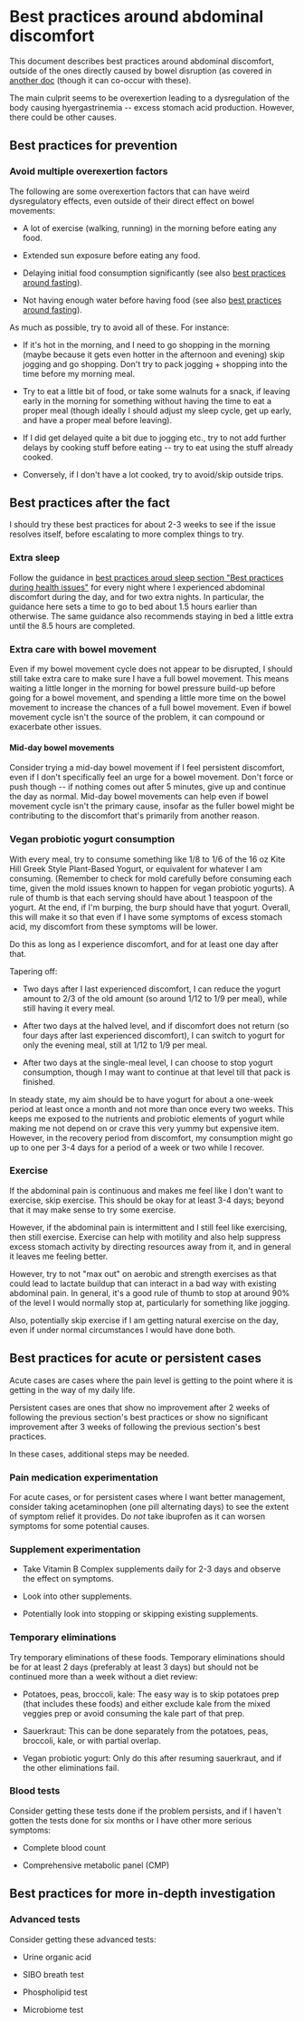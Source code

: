 # Best practices around abdominal discomfort

This document describes best practices around abdominal discomfort,
outside of the ones directly caused by bowel disruption (as covered in
[another
doc](best-practices-around-bowel-disruption-due-to-sleep-and-stress.md)
(though it can co-occur with these).

The main culprit seems to be overexertion leading to a dysregulation
of the body causing hyergastrinemia -- excess stomach acid
production. However, there could be other causes.

## Best practices for prevention

### Avoid multiple overexertion factors

The following are some overexertion factors that can have weird
dysregulatory effects, even outside of their direct effect on bowel
movements:

* A lot of exercise (walking, running) in the morning before eating
  any food.

* Extended sun exposure before eating any food.

* Delaying initial food consumption significantly (see also [best
  practices around fasting](best-practices-around-fasting.md)).

* Not having enough water before having food (see also [best practices
  around fasting](best-practices-around-fasting.md)).

As much as possible, try to avoid all of these. For instance:

* If it's hot in the morning, and I need to go shopping in the morning
  (maybe because it gets even hotter in the afternoon and evening)
  skip jogging and go shopping. Don't try to pack jogging + shopping
  into the time before my morning meal.

* Try to eat a little bit of food, or take some walnuts for a snack,
  if leaving early in the morning for something without having the
  time to eat a proper meal (though ideally I should adjust my sleep
  cycle, get up early, and have a proper meal before leaving).

* If I did get delayed quite a bit due to jogging etc., try to not add
  further delays by cooking stuff before eating -- try to eat using
  the stuff already cooked.

* Conversely, if I don't have a lot cooked, try to avoid/skip outside
  trips.

## Best practices after the fact

I should try these best practices for about 2-3 weeks to see if the
issue resolves itself, before escalating to more complex things to
try.

### Extra sleep

Follow the guidance in [best practices aroud sleep section "Best
practices during health
issues"](best-practices-around-sleep.md#best-practices-during-health-issues)
for every night where I experienced abdominal discomfort during the
day, and for two extra nights. In particular, the guidance here sets a
time to go to bed about 1.5 hours earlier than otherwise. The same
guidance also recommends staying in bed a little extra until the 8.5
hours are completed.

### Extra care with bowel movement

Even if my bowel movement cycle does not appear to be disrupted, I
should still take extra care to make sure I have a full bowel
movement. This means waiting a little longer in the morning for bowel
pressure build-up before going for a bowel movement, and spending a
little more time on the bowel movement to increase the chances of a
full bowel movement. Even if bowel movement cycle isn't the source of
the problem, it can compound or exacerbate other issues.

#### Mid-day bowel movements

Consider trying a mid-day bowel movement if I feel persistent
discomfort, even if I don't specifically feel an urge for a bowel
movement. Don't force or push though -- if nothing comes out after 5
minutes, give up and continue the day as normal. Mid-day bowel
movements can help even if bowel movement cycle isn't the primary
cause, insofar as the fuller bowel might be contributing to the
discomfort that's primarily from another reason.

### Vegan probiotic yogurt consumption

With every meal, try to consume something like 1/8 to 1/6 of the 16 oz
Kite Hill Greek Style Plant-Based Yogurt, or equivalent for whatever I
am consuming. (Remember to check for mold carefully before consuming
each time, given the mold issues known to happen for vegan probiotic
yogurts). A rule of thumb is that each serving should have about 1
teaspoon of the yogurt. At the end, if I'm burping, the burp should
have that yogurt. Overall, this will make it so that even if I have
some symptoms of excess stomach acid, my discomfort from these
symptoms will be lower.

Do this as long as I experience discomfort, and for at least one day
after that.

Tapering off:

* Two days after I last experienced discomfort, I can reduce the
  yogurt amount to 2/3 of the old amount (so around 1/12 to 1/9 per
  meal), while still having it every meal.

* After two days at the halved level, and if discomfort does not
  return (so four days after last experienced discomfort), I can
  switch to yogurt for only the evening meal, still at 1/12 to 1/9 per
  meal.

* After two days at the single-meal level, I can choose to stop yogurt
  consumption, though I may want to continue at that level till that
  pack is finished.

In steady state, my aim should be to have yogurt for about a one-week
period at least once a month and not more than once every two
weeks. This keeps me exposed to the nutrients and probiotic elements
of yogurt while making me not depend on or crave this very yummy but
expensive item. However, in the recovery period from discomfort, my
consumption might go up to one per 3-4 days for a period of a week or
two while I recover.

### Exercise

If the abdominal pain is continuous and makes me feel like I don't
want to exercise, skip exercise. This should be okay for at least 3-4
days; beyond that it may make sense to try some exercise.

However, if the abdominal pain is intermittent and I still feel like
exercising, then still exercise. Exercise can help with motility and
also help suppress excess stomach activity by directing resources away
from it, and in general it leaves me feeling better.

However, try to not "max out" on aerobic and strength exercises as
that could lead to lactate buildup that can interact in a bad way with
existing abdominal pain. In general, it's a good rule of thumb to stop
at around 90% of the level I would normally stop at, particularly for
something like jogging.

Also, potentially skip exercise if I am getting natural exercise on
the day, even if under normal circumstances I would have done both.

## Best practices for acute or persistent cases

Acute cases are cases where the pain level is getting to the point
where it is getting in the way of my daily life.

Persistent cases are ones that show no improvement after 2 weeks of
following the previous section's best practices or show no significant
improvement after 3 weeks of following the previous section's best
practices.

In these cases, additional steps may be needed.

### Pain medication experimentation

For acute cases, or for persistent cases where I want better
management, consider taking acetaminophen (one pill alternating days)
to see the extent of symptom relief it provides. Do *not* take
ibuprofen as it can worsen symptoms for some potential causes.

### Supplement experimentation

* Take Vitamin B Complex supplements daily for 2-3 days and observe
  the effect on symptoms.

* Look into other supplements.

* Potentially look into stopping or skipping existing supplements.

### Temporary eliminations

Try temporary eliminations of these foods. Temporary eliminations
should be for at least 2 days (preferably at least 3 days) but should
not be continued more than a week without a diet review:

* Potatoes, peas, broccoli, kale: The easy way is to skip potatoes
  prep (that includes these foods) and either exclude kale from the
  mixed veggies prep or avoid consuming the kale part of that prep.

* Sauerkraut: This can be done separately from the potatoes, peas,
  broccoli, kale, or with partial overlap.

* Vegan probiotic yogurt: Only do this after resuming sauerkraut, and
  if the other eliminations fail.

### Blood tests

Consider getting these tests done if the problem persists, and if I
haven't gotten the tests done for six months or I have other more
serious symptoms:

* Complete blood count

* Comprehensive metabolic panel (CMP)

## Best practices for more in-depth investigation

### Advanced tests

Consider getting these advanced tests:

* Urine organic acid

* SIBO breath test

* Phospholipid test

* Microbiome test
